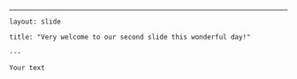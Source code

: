 ---
	
	layout: slide
	
	title: "Very welcome to our second slide this wonderful day!"
	
	---
	
	Your text
	
